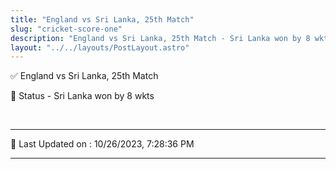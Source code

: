 ```yaml
---
title: "England vs Sri Lanka, 25th Match"
slug: "cricket-score-one"
description: "England vs Sri Lanka, 25th Match - Sri Lanka won by 8 wkts."
layout: "../../layouts/PostLayout.astro"
--- 
```


✅ England vs Sri Lanka, 25th Match

📑 Status - Sri Lanka won by 8 wkts

<br />

***

📝 Last Updated on : 10/26/2023, 7:28:36 PM

***

